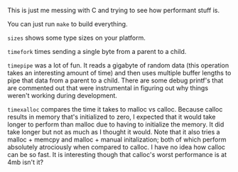 This is just me messing with C and trying to see how performant stuff is.

You can just run `make` to build everything.

`sizes` shows some type sizes on your platform.

`timefork` times sending a single byte from a parent to a child.

`timepipe` was a lot of fun. It reads a gigabyte of random data (this
operation takes an interesting amount of time) and then uses multiple
buffer lengths to pipe that data from a parent to a child. There are
some debug printf's that are commented out that were instrumental in
figuring out why things weren't working during development.

`timexalloc` compares the time it takes to malloc vs calloc. Because
calloc results in memory that's initialized to zero, I expected that
it would take longer to perform than malloc due to having to
initialize the memory. It did take longer but not as much as I thought
it would. Note that it also tries a malloc + memcpy and malloc +
manual initalization; both of which perform absolutely atrociously
when compared to calloc. I have no idea how calloc can be so fast.
It is interesting though that calloc's worst performance is at 4mb
isn't it?
